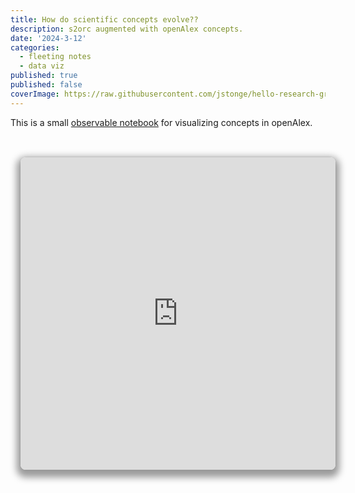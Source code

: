 ```yaml
---
title: How do scientific concepts evolve??
description: s2orc augmented with openAlex concepts.
date: '2024-3-12'
categories:
  - fleeting notes
  - data viz
published: true
published: false
coverImage: https://raw.githubusercontent.com/jstonge/hello-research-groups/main/docs/assets/HenslinCh5.webp
---
```


This is a small [observable notebook](https://observablehq.com/@jstonge/how-do-fos-evolve) for visualizing concepts in openAlex. 

<br>
<iframe width="100%" height="500" frameborder="0" class="crop"
  src="https://observablehq.com/embed/@jstonge/how-do-fos-evolve@latest?cell=*"></iframe>

<style type="text/css">

.crop {
  border-radius: 8px;
  margin: 1rem;
  max-width: calc(100%);
  box-shadow: 0 0 0 0.75px rgba(128, 128, 128, 0.2), 0 6px 12px 6px rgba(0, 0, 0, 0.4);
}
</style>